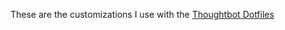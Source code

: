 These are the customizations I use with the [Thoughtbot Dotfiles](https://github.com/thoughtbot/dotfiles)
